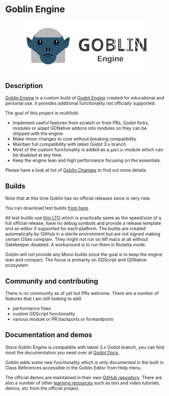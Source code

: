 # Goblin Engine

<p align="center">
  <a href="https://goblinengine.github.io">
    <img src="logo_outlined.svg" width="400" alt="Goblin Engine logo">
  </a>
</p>

## Description

[Goblin Engine](https://goblinengine.github.io) is a custom build of [Godot Engine](https://godotengine.org) created for educational and personal use. It provides additional functionality not officially supported.

The goal of this project is multifold:
- Implement useful features from scratch or from PRs, Godot forks, modules or adapt GDNative addons into modules so they can be shipped with the engine
- Make minor changes to core without breaking compatibility
- Maintain full compatibility with latest Godot 3.x branch
- Most of the custom functionality is added as a `goblin` module which can be disabled at any time.
- Keep the engine lean and high performance focusing on the essentials.

Please have a look at list of [Goblin Changes](https://github.com/goblinengine/goblin/blob/main/CHANGELOG.md) to find out more details.

## Builds

Note that at this time Goblin has no official releases since is very new. 

You can download test builds [from here](https://github.com/goblinengine/goblin/actions).

All test builds use [thin LTO](http://blog.llvm.org/2016/06/thinlto-scalable-and-incremental-lto.html) which is practically same as the speed/size of a full official release, have no debug symbols and provide a release template and an editor if supported for each platform. The builds are created automatically by GitHub in a sterile environment but are not signed making certain OSes complain. They might not run on M1 macs at all without Gatekeeper disabled. A workaround is to run them in Rosetta mode.

Goblin will not provide any Mono builds since the goal is to keep the engine lean and compact. The focus is primarily on GDScript and GDNative ecosystem. 


## Community and contributing

There is no community as of yet but PRs welcome. There are a number of features that I am still looking to add: 
- performance fixes
- custom GDScript functionality
- various module or PR backports or forwardports

## Documentation and demos

Since Goblin Engine is compatible with latest 3.x Godot branch, you can find most the documentation you need over at [Godot Docs](https://docs.godotengine.org/en/stable/).

Goblin adds some new functionality which is only documented in the built in Class References accessible in the Goblin Editor from Help menu.

The official demos are maintained in their own [GitHub repository](https://github.com/godotengine/godot-demo-projects). There are also a number of other
[learning resources](https://docs.godotengine.org/en/stable/community/tutorials.html) such as text and video tutorials, demos, etc from the official project.

